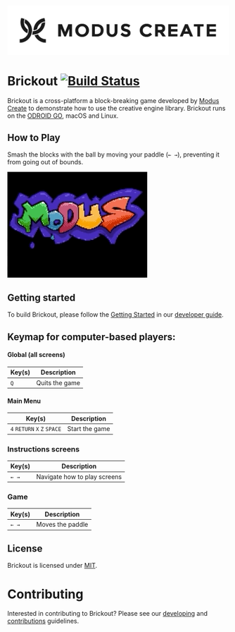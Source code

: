 [![Modus Create](./md/img/modus.logo.svg)](https://moduscreate.com)

# Brickout [![Build Status](https://ci.moduscreate.com/buildStatus/icon?job=ModusCreateOrg/genus/master&build=1)](https://ci.moduscreate.com/job/ModusCreateOrg/job/genus/job/master/1/)

Brickout is a cross-platform a block-breaking game developed by [Modus Create](https://moduscreate.com) to demonstrate how to use the creative engine library. Brickout runs on the [ODROID GO](https://www.hardkernel.com/shop/odroid-go/), macOS and Linux.

## How to Play
Smash the blocks with the ball by moving your paddle (`← →`), preventing it from going out of bounds.

![brickout-gameplay.gif](./md/img/brickout-gameplay.gif)


## Getting started
To build Brickout, please follow the [Getting Started](./md/DEVELOPING.md#getting-started) in our [developer guide](./md/DEVELOPING.md).


## Keymap for computer-based players:

#### Global (all screens)
| Key(s) | Description |
| --- | --- |
| `Q` | Quits the game |


#### Main Menu
| Key(s) | Description |
| --- | --- |
| `4` `RETURN` `X` `Z` `SPACE` | Start the game |


### Instructions screens
| Key(s) | Description |
| --- | --- |
| `← →` | Navigate how to play screens |

### Game
| Key(s) | Description |
| --- | --- |
|`← →` | Moves the paddle |

## License
Brickout is licensed under [MIT](https://opensource.org/licenses/MIT).

# Contributing
Interested in contributing to Brickout? Please see our [developing](./DEVELOPING.md) and [contributions](./CONTRIBUTIONS.MD) guidelines. 
